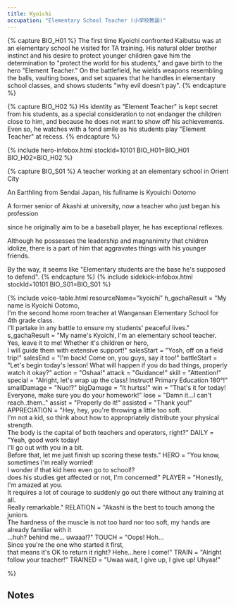 ```yaml
---
title: Kyoichi
occupation: "Elementary School Teacher (小学校教諭)"
---
```


{% capture BIO_H01 %}
The first time Kyoichi confronted Kaibutsu was at an elementary school he visited for TA training. His natural older brother instinct and his desire to protect younger children gave him the determination to "protect the world for his students," and gave birth to the hero "Element Teacher." On the battlefield, he wields weapons resembling the balls, vaulting boxes, and set squares that he handles in elementary school classes, and shows students "why evil doesn't pay".
{% endcapture %}

{% capture BIO_H02 %}
His identity as  "Element Teacher" is kept secret from his students, as a special consideration to not endanger the children close to him, and because he does not want to show off his achievements. Even so, he watches with a fond smile as his students play "Element Teacher" at recess.
{% endcapture %}

{% include hero-infobox.html stockId=10101 BIO_H01=BIO_H01 BIO_H02=BIO_H02 %}

{% capture BIO_S01 %}
A teacher working at an elementary school in Orient City

An Earthling from Sendai Japan, his fullname is Kyouichi Ootomo

A former senior of Akashi at university, now a teacher who just began his profession

since he originally aim to be a baseball player, he has exceptional reflexes.

Although he possesses the leadership and magnanimity that children idolize, there is a part of him that aggravates things with his younger friends.

By the way, it seems like "Elementary students are the base he's supposed to defend".
{% endcapture %}
{% include sidekick-infobox.html stockId=10101 BIO_S01=BIO_S01 %}

{% include voice-table.html resourceName="kyoichi"
h_gachaResult = "My name is Kyoichi Ootomo, <br>I'm the second home room teacher at Wangansan Elementary School for 4th grade class.<br>I'll partake in any battle to ensure my students' peaceful lives."
s_gachaResult = "My name's Kyoichi, I'm an elementary school teacher.<br>Yes, leave it to me! Whether it's children or hero,<br>I will guide them with extensive support!"
salesStart = "Yosh, off on a field trip!"
salesEnd = "I'm back! Come on, you guys, say it too!"
battleStart = "Let's begin today's lesson! What will happen if you do bad things, properly watch it okay?"
action = "Oshaa!"
attack = "Guidance!"
skill = "Attention!"
special = "Alright, let's wrap up the class! Instruct! Primary Education 180°!"
smallDamage = "Nuo!?"
bigDamage = "It hurtss!"
win = "That's it for today! Everyone, make sure you do your homework!"
lose = "Damn it…I can't reach..them.."
assist = "Properly do it!"
assisted = "Thank you!"
APPRECIATION = "Hey, hey, you're throwing a little too soft.<br>I'm not a kid, so think about how to appropriately distribute your physical strength.<br>The body is the capital of both teachers and operators, right?"
DAILY = "Yeah, good work today!<br>I'll go out with you in a bit.<br>Before that, let me just finish up scoring these tests."
HERO = "You know, sometimes I'm really worried!<br>I wonder if that kid hero even go to school!?<br>does his studies get affected or not, I'm concerned!"
PLAYER = "Honestly, I'm amazed at you.<br>It requires a lot of courage to suddenly go out there without any training at all.<br>Really remarkable."
RELATION = "Akashi is the best to touch among the juniors.<br>The hardness of the muscle is not too hard nor too soft, my hands are already familiar with it<br>...huh? behind me... uwaaa!?"
TOUCH = "Oops! Hoh…<br>Since you're the one who started it first,<br>that means it's OK to return it right? Hehe…here I come!"
TRAIN = "Alright follow your teacher!"
TRAINED = "Uwaa wait, I give up, I give up! Uhyaa!"

%}

## Notes

